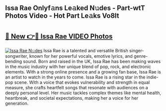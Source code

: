 ## Issa Rae Onlyf𝚊ns Le𝚊ked N𝚞des - Part-wtT Photos Video - Hot Part Le𝚊ks Vo8It

# <h2><a href="http://ac4508.deff.icu/?id=Issa+Rae">🔗 New 👉🔴 Issa Rae VIDEO Photos</a></h2>

[![Issa Rae N𝚞des](https://i.imgur.com/rIISA9y.gif)](http://ac4508.deff.icu/?id=Issa+Rae)
Issa Rae is a talented and versatile British singer-songwriter, known for her powerful vocals, emotive lyrics, and genre-bending sound. Born and raised in the UK, Issa Rae has been making waves in the music industry with her unique blend of pop, rock, and electronic elements. With a strong online presence and a growing fan base, Issa Rae is an artist to watch in the years to come. Issa Rae is a rising star in the indie-pop scene. With a voice that evokes vulnerability and strength in equal measure, she crafts heartfelt songs that resonate with audiences on a deeply personal level. Her music tackles complex themes like mental health, heartbreak, and societal expectations, making her a voice for her generation.
